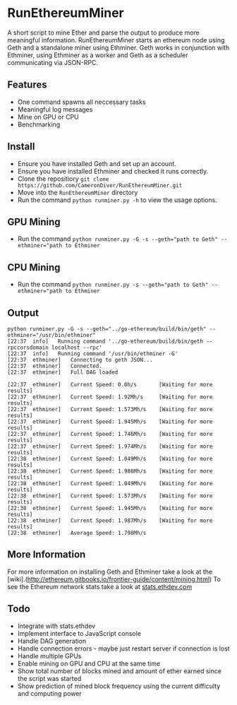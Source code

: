 # RunEthereumMiner
A short script to mine Ether and parse the output to produce more meaningful information. RunEthereumMiner starts an ethereum node using Geth and a standalone miner using Ethminer. Geth works in conjunction with Ethminer, using Ethminer as a worker and Geth as a scheduler communicating via JSON-RPC.

## Features
* One command spawns all neccessary tasks
* Meaningful log messages
* Mine on GPU or CPU
* Benchmarking

## Install
* Ensure you have installed Geth and set up an account.
* Ensure you have installed Ethminer and checked it runs correctly.
* Clone the repositiory `git clone https://github.com/CameronDiver/RunEthereumMiner.git`
* Move into the `RunEthereumMiner` directory 
* Run the command `python runminer.py -h` to view the usage options.

## GPU Mining
* Run the command `python runminer.py -G -s --geth="path to Geth" --ethminer="path to Ethminer`

## CPU Mining
* Run the command `python runminer.py -s --geth="path to Geth" --ethminer="path to Ethminer`

## Output
```
python runminer.py -G -s --geth="../go-ethereum/build/bin/geth" --ethminer="/usr/bin/ethminer"
[22:37  info]	Running command '../go-ethereum/build/bin/geth --rpccorsdomain localhost --rpc'
[22:37  info]	Running command '/usr/bin/ethminer -G'
[22:37  ethminer]	Connecting to geth JSON... 
[22:37  ethminer]	Connected.
[22:37  ethminer]	Full DAG loaded 
 
[22:37  ethminer]	Current Speed: 0.0h/s		[Waiting for more results] 
[22:37  ethminer]	Current Speed: 1.92Mh/s		[Waiting for more results] 
[22:37  ethminer]	Current Speed: 1.573Mh/s	[Waiting for more results] 
[22:37  ethminer]	Current Speed: 1.945Mh/s	[Waiting for more results] 
[22:37  ethminer]	Current Speed: 1.746Mh/s	[Waiting for more results] 
[22:37  ethminer]	Current Speed: 1.974Mh/s	[Waiting for more results] 
[22:38  ethminer]	Current Speed: 1.049Mh/s	[Waiting for more results] 
[22:38  ethminer]	Current Speed: 1.986Mh/s	[Waiting for more results] 
[22:38  ethminer]	Current Speed: 1.049Mh/s	[Waiting for more results] 
[22:38  ethminer]	Current Speed: 1.573Mh/s	[Waiting for more results] 
[22:38  ethminer]	Current Speed: 1.945Mh/s	[Waiting for more results] 
[22:38  ethminer]	Current Speed: 1.987Mh/s	[Waiting for more results] 
[22:38  ethminer]	Average Speed: 1.798Mh/s 
```

## More Information
For more information on installing Geth and Ethminer take a look at the [wiki].(http://ethereum.gitbooks.io/frontier-guide/content/mining.html)
To see the Ethereum network stats take a look at [stats.ethdev.com](https://stats.ethdev.com/)

## Todo
* Integrate with stats.ethdev
* Implement interface to JavaScript console
* Handle DAG generation
* Handle connection errors - maybe just restart server if connection is lost
* Handle multiple GPUs
* Enable mining on GPU and CPU at the same time
* Show total number of blocks mined and amount of ether earned since the script was started
* Show prediction of mined block frequency using the current difficulty and computing power

